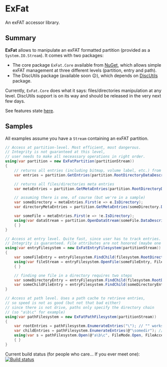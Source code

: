 # ExFat

An exFAT accessor library.

## Summary

**ExFat** allows to manipulate an exFAT formatted partition (provided as a `System.IO.Stream`).
It comes with two packages:
* The core package `ExFat.Core` available from [NuGet](https://www.nuget.org/packages/ExFat.Core), which allows simple exFAT management at three different levels (partition, entry and path).
* The DiscUtils package (available soon :wink:), which depends on [DiscUtils](https://www.nuget.org/packages/DiscUtils) package.

Currently, `ExFat.Core` does what it says: files/directories manipulation at any level.
DiscUtils support is on its way and should be released in the very next few days.

See features state [here](https://github.com/picrap/ExFat/labels/feature).

## Samples

All examples assume you have a `Stream` containing an exFAT partition.
```csharp
// Access at partition-level. Most efficient, most dangerous.
// Integrity is not guaranteed at this level, 
// user needs to make all neceassary operations in right order.
using(var partition = new ExFatPartition(partitionStream))
{
    // returns all entries (including bitmap, volume label, etc.) from root directory
    var entries = partition.GetEntries(partition.RootDirectoryDataDescriptor);

    // returns all files/directories meta entries
    var metaEntries = partition.GetMetaEntries(partition.RootDirectoryDataDescriptor);

    // assuming there is one, of course (but we're in a sample)
    var someDirectory = metaEntries.First(e => e.IsDirectory);
    var directoryMetaEntries = partition.GetMetaEntries(someDirectory.DataDescriptor);

    var someFile = metaEntries.First(e => !e.IsDirectory);
    using(var dataStream = partition.OpenDataStream(someFile.DataDescriptor, FileAccess.Read))
    { }
}
```
```csharp
// Access at entry level. Quite fast, since user has to track entries.
// Integrity is guaranteed. File attributes are not honored (maybe one day...)
using(var entryFilesystem = new ExFatEntryFilesystem(partitionStream))
{
    var someFileEntry = entryFilesystem.FindChild(filesystem.RootDirectory, "someFile");
    using(var fileStream = entryFilesystem.OpenFile(someFileEntry, FileAccess.Read)
    { }

    // finding one file in a directory requires two steps
    var someDirectoryEntry = entryFilesystem.FindChild(filesystem.RootDirectory, "someDirectory");
    var someChildFileEntry = entryFilesystem.FindChild(someDirectoryEntry, "someDirectory");
}
```
```csharp
// Access at path level. Uses a path cache to retrieve entries, 
// so speed is not as good (but not that bad either)
// since there is not drive, paths only specify the directory chain
// (so "a\b\c" for example)
using(var pathFilesystem = new ExFatPathFilesystem(partitionStream))
{
    var rootEntries = pathFilesystem.EnumerateEntries("\"); // "" works too for root
    var childEntries = pathFilesystem.EnumerateEntries(@"\somedir"); // "somedir" works too
    using(var s = pathFilesystem.Open(@"a\b\c", FileMode.Open, FileAccess.Read)
    { }
}
```

Current build status (for people who care... If you ever meet one): [![Build status](https://ci.appveyor.com/api/projects/status/k0jf58a0e5g2ue2h?svg=true
)](https://ci.appveyor.com/project/picrap/exfat)


